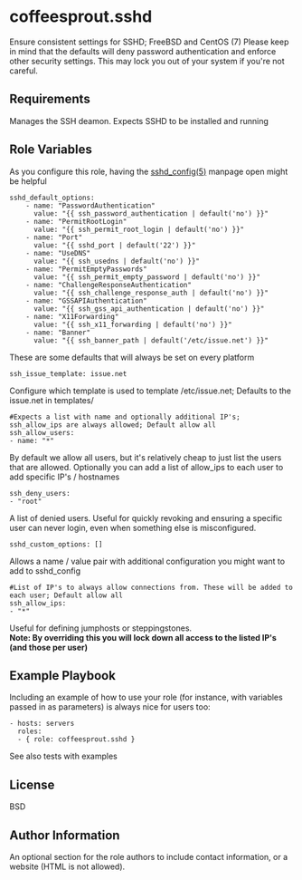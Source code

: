 coffeesprout.sshd
=========

Ensure consistent settings for SSHD; FreeBSD and CentOS (7)
Please keep in mind that the defaults will deny password authentication and enforce other security settings. This may lock you out of your system if you're not careful.

Requirements
------------

Manages the SSH deamon. Expects SSHD to be installed and running

Role Variables
--------------

As you configure this role, having the [sshd_config(5)](https://www.freebsd.org/cgi/man.cgi?sshd_config(5)) manpage open might be helpful

    sshd_default_options:
        - name: "PasswordAuthentication"
          value: "{{ ssh_password_authentication | default('no') }}"
        - name: "PermitRootLogin"
          value: "{{ ssh_permit_root_login | default('no') }}"
        - name: "Port"
          value: "{{ sshd_port | default('22') }}"
        - name: "UseDNS"
          value: "{{ ssh_usedns | default('no') }}"
        - name: "PermitEmptyPasswords"
          value: "{{ ssh_permit_empty_password | default('no') }}"
        - name: "ChallengeResponseAuthentication"
          value: "{{ ssh_challenge_response_auth | default('no') }}"
        - name: "GSSAPIAuthentication"
          value: "{{ ssh_gss_api_authentication | default('no') }}"
        - name: "X11Forwarding"
          value: "{{ ssh_x11_forwarding | default('no') }}"
        - name: "Banner"
          value: "{{ ssh_banner_path | default('/etc/issue.net') }}"

These are some defaults that will always be set on every platform

    ssh_issue_template: issue.net
    
Configure which template is used to template /etc/issue.net; Defaults to the issue.net in templates/

    #Expects a list with name and optionally additional IP's; ssh_allow_ips are always allowed; Default allow all
    ssh_allow_users:
    - name: "*"

By default we allow all users, but it's relatively cheap to just list the users that are allowed. Optionally you can add a list of allow_ips to each user to add specific IP's / hostnames

    ssh_deny_users:
    - "root"

A list of denied users. Useful for quickly revoking and ensuring a specific user can never login, even when something else is misconfigured.

    sshd_custom_options: []
    
Allows a name / value pair with additional configuration you might want to add to sshd_config

    #List of IP's to always allow connections from. These will be added to each user; Default allow all
    ssh_allow_ips:
    - "*"

Useful for defining jumphosts or steppingstones.  
**Note: By overriding this you will lock down all access to the listed IP's (and those per user)**

Example Playbook
----------------

Including an example of how to use your role (for instance, with variables passed in as parameters) is always nice for users too:

    - hosts: servers
      roles:
      - { role: coffeesprout.sshd }

See also tests with examples

License
-------

BSD

Author Information
------------------

An optional section for the role authors to include contact information, or a website (HTML is not allowed).
